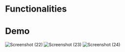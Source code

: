# Functionalities

# Demo
![Screenshot (22)](https://github.com/georgianapetricele/Tutorials-Management-Application/assets/115110913/3f6f315f-0952-4feb-a372-565b475e5988)
![Screenshot (23)](https://github.com/georgianapetricele/Tutorials-Management-Application/assets/115110913/97ed8d52-7134-43ca-b42a-41cf1f260f61)
![Screenshot (24)](https://github.com/georgianapetricele/Tutorials-Management-Application/assets/115110913/755d5325-3758-4ed5-9f4e-24bb90e6fe6c)
